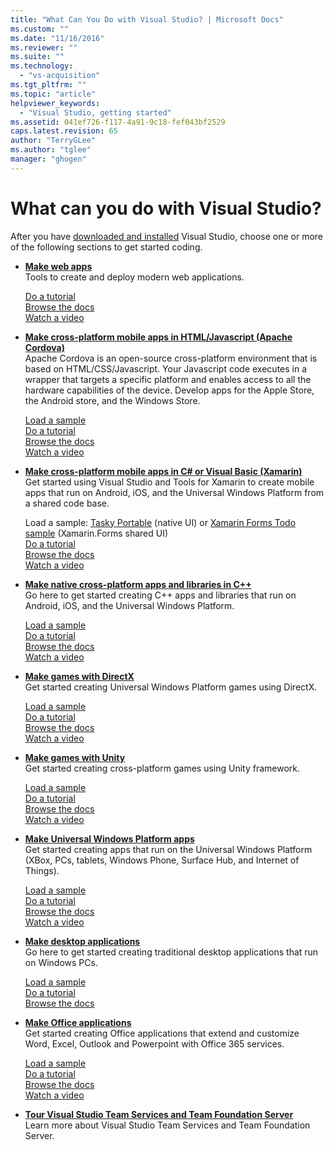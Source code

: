 ```yaml
---
title: "What Can You Do with Visual Studio? | Microsoft Docs"
ms.custom: ""
ms.date: "11/16/2016"
ms.reviewer: ""
ms.suite: ""
ms.technology: 
  - "vs-acquisition"
ms.tgt_pltfrm: ""
ms.topic: "article"
helpviewer_keywords: 
  - "Visual Studio, getting started"
ms.assetid: 041ef726-f117-4a91-9c18-fef043bf2529
caps.latest.revision: 65
author: "TerryGLee"
ms.author: "tglee"
manager: "ghogen"
---
```


# What can you do with Visual Studio?

After you have [downloaded and installed](http://www.visualstudio.com/community) Visual Studio, choose one or more of the following sections to get started coding.  

-   **[Make web apps](https://www.visualstudio.com/features/modern-web-tooling-vs)**  
     Tools to create and deploy modern web applications.  

     [Do a tutorial](https://docs.asp.net/en/latest/tutorials/your-first-aspnet-application.html)  
     [Browse the docs](https://docs.asp.net/)  
     [Watch a video](http://www.asp.net/vnext)  

-   **[Make cross-platform mobile apps in HTML/Javascript (Apache Cordova)](http://taco.visualstudio.com/en-us/docs/get-started-first-mobile-app/)**  
     Apache Cordova is an open-source cross-platform environment that is based on HTML/CSS/Javascript.  Your Javascript code executes in a wrapper that targets a specific platform and enables access to all the hardware capabilities of the device. Develop apps for the Apple Store, the Android store, and the Windows Store.  

     [Load a sample](https://github.com/Microsoft/cordova-samples/tree/master/todo-angularjs)  
     [Do a tutorial](http://taco.visualstudio.com/en-us/docs/get-started-first-mobile-app/)  
     [Browse the docs](http://taco.visualstudio.com/en-us/docs/get-started-vs-tools-apache-cordova/)  
     [Watch a video](https://channel9.msdn.com/Blogs/Seth-Juarez/Getting-Started-with-Apache-Cordova-in-Visual-Studio)  

-   **[Make cross-platform mobile apps in C# or Visual Basic (Xamarin)](../cross-platform/visual-studio-and-xamarin.md)**  
      Get started using Visual Studio and Tools for Xamarin to create mobile apps that run on Android, iOS, and the Universal Windows Platform from a shared code base.  

     Load a sample: [Tasky Portable](http://developer.xamarin.com/samples/mobile/TaskyPortable/) (native UI) or  [Xamarin Forms Todo sample](https://github.com/xamarin/xamarin-forms-samples/tree/master/Todo) (Xamarin.Forms shared UI)  
     [Do a tutorial](https://msdn.microsoft.com/library/dn879698.aspx)  
     [Browse the docs](https://msdn.microsoft.com/en-us/library/mt299001.aspx)  
     [Watch a video](https://channel9.msdn.com/Series/Cross-Platform-Development-with-Xamarin--Visual-Studio/01)  

-   **[Make native cross-platform apps and libraries in C++](https://www.visualstudio.com/explore/cplusplus-mdd-vs.aspx)**  
     Go here to get started creating C++ apps and libraries that run on Android, iOS, and the Universal Windows Platform.  

     [Load a sample](https://code.msdn.microsoft.com/MoreTeaPots-Android-a9bd8549)  
     [Do a tutorial](https://msdn.microsoft.com/en-us/library/dn707595.aspx)  
     [Browse the docs](https://msdn.microsoft.com/en-us/library/dn707591.aspx)  
     [Watch a video](https://channel9.msdn.com/Series/ConnectOn-Demand/239)  

-   **[Make games with DirectX](https://msdn.microsoft.com/en-us/library/windows/desktop/ee663274.aspx)**  
     Get started creating Universal Windows Platform games using DirectX.  

     [Load a sample](https://msdn.microsoft.com/en-us/library/windows/desktop/bb153300.aspx)  
     [Do a tutorial](https://msdn.microsoft.com/en-us/library/windows/desktop/bb153264.aspx)  
     [Browse the docs](https://msdn.microsoft.com/en-us/library/windows/desktop/ee663274.aspx)  
     [Watch a video](https://channel9.msdn.com/Series/Introduction-to-C-and-DirectX-Game-Development/01)  

-   **[Make games with Unity](../cross-platform/visual-studio-tools-for-unity.md)**  
     Get started creating cross-platform games using Unity framework.  

     [Load a sample](http://unity3d.com/learn/resources/downloads)  
     [Do a tutorial](http://unity3d.com/learn/tutorials/projects/roll-ball-tutorial)  
     [Browse the docs](https://msdn.microsoft.com/en-us/library/dn940019.aspx)  
     [Watch a video](https://www.youtube.com/playlist?list=PLReL099Y5nRfseAg0k1SJOlpqdcsDs8Em)  

-   **[Make Universal Windows Platform apps](https://dev.windows.com/en-us/windows-apps)**  
     Get started creating apps that run on the Universal Windows Platform (XBox, PCs, tablets, Windows Phone, Surface Hub, and Internet of Things).  

     [Load a sample](https://github.com/Microsoft/Windows-universal-samples)  
     [Do a tutorial](https://msdn.microsoft.com/library/windows/apps/dn765018.aspx)  
     [Browse the docs](https://dev.windows.com/en-us)  
     [Watch a video](https://channel9.msdn.com/Blogs/One-Dev-Minute/Getting-started-with-Windows-10)  

-   **[Make desktop applications](https://dev.windows.com/en-us/desktop)**  
     Go here to get started creating traditional desktop applications that run on Windows PCs.  

     [Load a sample](https://github.com/microsoft/windows-classic-samples)  
     [Do a tutorial](https://msdn.microsoft.com/en-us/library/dd492171.aspx)  
     [Browse the docs](https://dev.windows.com/en-us/desktop)  

-   **[Make Office applications](https://msdn.microsoft.com/en-us/library/fp161347.aspx)**  
     Get started creating Office applications that extend and customize Word, Excel, Outlook and Powerpoint with Office 365 services.  

     [Load a sample](https://code.msdn.microsoft.com/office365/)  
     [Do a tutorial](http://dev.office.com/getting-started/office365apis)  
     [Browse the docs](https://msdn.microsoft.com/en-us/office/aa905340.aspx)  
     [Watch a video](http://dev.office.com/videos)  

-   **[Tour Visual Studio Team Services and Team Foundation Server](https://www.visualstudio.com/products/visual-studio-team-services-vs)**  
     Learn more about Visual Studio Team Services and Team Foundation Server.  
